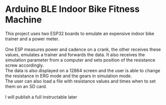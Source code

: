 # Arduino BLE Indoor Bike Fitness Machine

This project uses two ESP32 boards to emulate an expensive indoor bike trainer and a power meter.<br/>
<br/>
One ESP measures power and cadence on a crank, the other receives these values, emulates a trainer and forwards the data. It also receives the simulation parameter from a computer and sets position of the resistance screw accordingly.<br/>
The data is also displayed on a 12864 screen and the user is able to change the resistance in ERG mode and the gears in simulation mode.<br/>
The user can also load a file with resistance values and times when to set them on an SD card.<br/>
<br/>
I will publish a full instructable later
